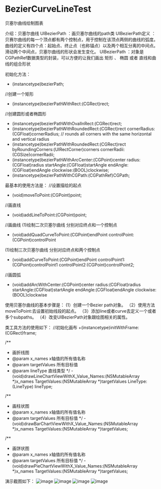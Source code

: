 # BezierCurveLineTest
贝塞尔曲线绘制图表

介绍：贝塞尔曲线
UIBezierPath ：画贝塞尔曲线的path类
 UIBezierPath定义 ： 贝赛尔曲线的每一个顶点都有两个控制点，用于控制在该顶点两侧的曲线的弧度。
 曲线的定义有四个点：起始点、终止点（也称锚点）以及两个相互分离的中间点。
 滑动两个中间点，贝塞尔曲线的形状会发生变化。
 UIBezierPath ：对象是CGPathRef数据类型的封装，可以方便的让我们画出 矩形 、 椭圆 或者 直线和曲线的组合形状
 
 初始化方法：
 + (instancetype)bezierPath;
 
 //创建一个矩形
 + (instancetype)bezierPathWithRect:(CGRect)rect;
 
 //创建圆形或者椭圆形
 + (instancetype)bezierPathWithOvalInRect:(CGRect)rect;
 + (instancetype)bezierPathWithRoundedRect:(CGRect)rect cornerRadius:(CGFloat)cornerRadius; // rounds all corners with the same horizontal and vertical radius
 + (instancetype)bezierPathWithRoundedRect:(CGRect)rect byRoundingCorners:(UIRectCorner)corners cornerRadii:(CGSize)cornerRadii;
 + (instancetype)bezierPathWithArcCenter:(CGPoint)center radius:(CGFloat)radius startAngle:(CGFloat)startAngle endAngle:(CGFloat)endAngle clockwise:(BOOL)clockwise;
 + (instancetype)bezierPathWithCGPath:(CGPathRef)CGPath;
 
 最基本的使用方法是：
 //设置描绘的起点
 - (void)moveToPoint:(CGPoint)point;
 
 //画直线
 - (void)addLineToPoint:(CGPoint)point;
 
 //画曲线
 (1)绘制二次贝塞尔曲线   分别对应终点和一个控制点
 - (void)addQuadCurveToPoint:(CGPoint)endPoint controlPoint:(CGPoint)controlPoint
 
 (1)绘制三次贝塞尔曲线   分别对应终点和两个控制点
 - (void)addCurveToPoint:(CGPoint)endPoint controlPoint1:(CGPoint)controlPoint1 controlPoint2:(CGPoint)controlPoint2;
 
 //画圆弧
 - (void)addArcWithCenter:(CGPoint)center radius:(CGFloat)radius startAngle:(CGFloat)startAngle endAngle:(CGFloat)endAngle clockwise:(BOOL)clockwise
 
 使用贝塞尔曲线的基本步骤是：
    (1）创建一个Bezier path对象。
   （2）使用方法moveToPoint:去设置初始线段的起点。
   （3）添加line或者curve去定义一个或者多个subpaths。
   （4）改变UIBezierPath对象跟绘图相关的属性。


类工具方法的使用如下：
//初始化画布
+(instancetype)initWithFrame:(CGRect)frame;


/**
 *  画折线图
 *  @param x_names      x轴值的所有值名称
 *  @param targetValues 所有目标值
 *  @param lineType     直线类型
 */
-(void)drawLineChartViewWithX_Value_Names:(NSMutableArray *)x_names TargetValues:(NSMutableArray *)targetValues LineType:(LineType) lineType;


/**
 *  画柱状图
 *  @param x_names      x轴值的所有值名称
 *  @param targetValues 所有目标值
 */
-(void)drawBarChartViewWithX_Value_Names:(NSMutableArray *)x_names TargetValues:(NSMutableArray *)targetValues;


/**
 *  画饼状图
 *  @param x_names      x轴值的所有值名称
 *  @param targetValues 所有目标值
 */
-(void)drawPieChartViewWithX_Value_Names:(NSMutableArray *)x_names TargetValues:(NSMutableArray *)targetValues;


演示截图如下：
 ![image](https://github.com/xiayuanquan/BezierCurveLineTest/blob/master/BezierCurveLineTest/BezierCurveLineTest/screenshots/bar.png)
 ![image](https://github.com/xiayuanquan/BezierCurveLineTest/blob/master/BezierCurveLineTest/BezierCurveLineTest/screenshots/line1.png)
 ![image](https://github.com/xiayuanquan/BezierCurveLineTest/blob/master/BezierCurveLineTest/BezierCurveLineTest/screenshots/line2.png)
 ![image](https://github.com/xiayuanquan/BezierCurveLineTest/blob/master/BezierCurveLineTest/BezierCurveLineTest/screenshots/pie.png)
